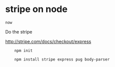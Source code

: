 # stripe on node


	now


Do the stripe

http://stripe.com/docs/checkout/express


		npm init

		npm install stripe express pug body-parser